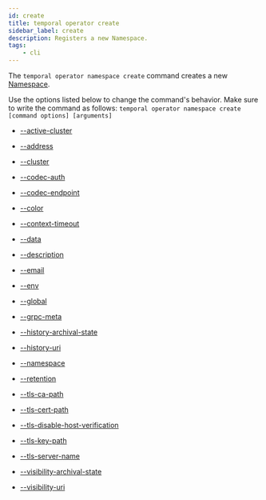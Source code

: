 ```yaml
---
id: create
title: temporal operator create
sidebar_label: create
description: Registers a new Namespace.
tags:
	- cli
---
```


The `temporal operator namespace create` command creates a new [Namespace](/concepts-what-is-a-namespace).

Use the options listed below to change the command's behavior.
Make sure to write the command as follows:
`temporal operator namespace create [command options] [arguments]`

- [--active-cluster](/cli/cmd-options/active-cluster)

- [--address](/cli/cmd-options/address)

- [--cluster](/cli/cmd-options/cluster)

- [--codec-auth](/cli/cmd-options/codec-auth)

- [--codec-endpoint](/cli/cmd-options/codec-endpoint)

- [--color](/cli/cmd-options/color)

- [--context-timeout](/cli/cmd-options/context-timeout)

- [--data](/cli/cmd-options/data)

- [--description](/cli/cmd-options/description)

- [--email](/cli/cmd-options/email)

- [--env](/cli/cmd-options/env)

- [--global](/cli/cmd-options/global)

- [--grpc-meta](/cli/cmd-options/grpc-meta)

- [--history-archival-state](/cli/cmd-options/history-archival-state)

- [--history-uri](/cli/cmd-options/history-uri)

- [--namespace](/cli/cmd-options/namespace)

- [--retention](/cli/cmd-options/retention)

- [--tls-ca-path](/cli/cmd-options/tls-ca-path)

- [--tls-cert-path](/cli/cmd-options/tls-cert-path)

- [--tls-disable-host-verification](/cli/cmd-options/tls-disable-host-verification)

- [--tls-key-path](/cli/cmd-options/tls-key-path)

- [--tls-server-name](/cli/cmd-options/tls-server-name)

- [--visibility-archival-state](/cli/cmd-options/visibility-archival-state)

- [--visibility-uri](/cli/cmd-options/visibility-uri)

